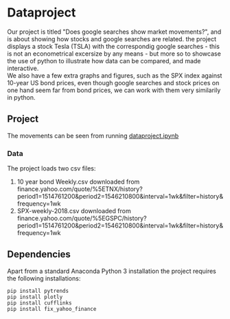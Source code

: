 # Dataproject

Our project is titled "Does google searches show market movements?", and is about showing how stocks and google searches are related. the project displays a stock Tesla (TSLA) with the correspondig google searches - this is not an econometrical excersize by any means - but more so to showcase the use of python to illustrate how data can be compared, and made interactive.  
We also have a few extra graphs and figures, such as the SPX index against 10-year US bond prices, even though google searches and stock prices on one hand seem far from bond prices, we can work with them very similarily in python.
## Project
The movements can be seen from running [dataproject.ipynb](https://github.com/NumEconCopenhagen/projects-2019-mk/blob/master/dataproject/dataproject/Dataproject.ipynb)
### Data
The project loads two csv files:

1. 10 year bond Weekly.csv downloaded from finance.yahoo.com/quote/%5ETNX/history?period1=1514761200&period2=1546210800&interval=1wk&filter=history&frequency=1wk
2. SPX-weekly-2018.csv downloaded from finance.yahoo.com/quote/%5EGSPC/history?period1=1514761200&period2=1546210800&interval=1wk&filter=history&frequency=1wk

## Dependencies
Apart from a standard Anaconda Python 3 installation the project requires the following installations:
```
pip install pytrends
pip install plotly
pip install cufflinks
pip install fix_yahoo_finance
```






